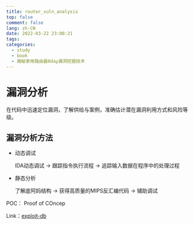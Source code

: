 ```yaml
---
title: router_vuln_analysis
top: false
comment: false
lang: zh-CN
date: 2022-03-22 23:00:21
tags:
categories:
  - study
  - book
  - 揭秘家用路由器0day漏洞挖掘技术
---
```


# 漏洞分析

在代码中迅速定位漏洞，了解供给与案例，准确估计潜在漏洞利用方式和风险等级。

## 漏洞分析方法

- 动态调试

  IDA动态调试 -> 跟踪指令执行流程 -> 追踪输入数据在程序中的处理过程 

- 静态分析

  了解底阿妈结构 -> 获得高质量的MIPS反汇编代码 -> 辅助调试

POC： Proof of COncep

Link：[exploit-db](https://www.exploit-db.com)

